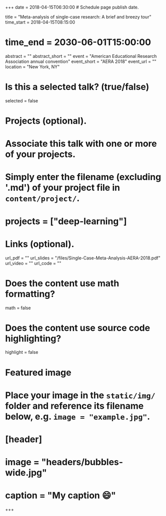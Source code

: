 +++
date = 2018-04-15T06:30:00  # Schedule page publish date.

title = "Meta-analysis of single-case research: A brief and breezy tour"
time_start = 2018-04-15T08:15:00
# time_end = 2030-06-01T15:00:00
abstract = ""
abstract_short = ""
event = "American Educational Research Association annual convention"
event_short = "AERA 2018"
event_url = ""
location = "New York, NY"

# Is this a selected talk? (true/false)
selected = false

# Projects (optional).
#   Associate this talk with one or more of your projects.
#   Simply enter the filename (excluding '.md') of your project file in `content/project/`.
# projects = ["deep-learning"]

# Links (optional).
url_pdf = ""
url_slides = "/files/Single-Case-Meta-Analysis-AERA-2018.pdf"
url_video = ""
url_code = ""

# Does the content use math formatting?
math = false

# Does the content use source code highlighting?
highlight = false

# Featured image
# Place your image in the `static/img/` folder and reference its filename below, e.g. `image = "example.jpg"`.
# [header]
# image = "headers/bubbles-wide.jpg"
# caption = "My caption :smile:"

+++

